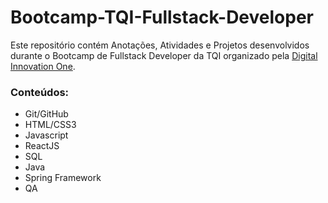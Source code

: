 # Bootcamp-TQI-Fullstack-Developer
Este repositório contém Anotações, Atividades e Projetos desenvolvidos durante o Bootcamp de Fullstack Developer da TQI organizado pela [Digital Innovation One](https://digitalinnovation.one/).

### Conteúdos:
- Git/GitHub
- HTML/CSS3
- Javascript
- ReactJS
- SQL
- Java
- Spring Framework
- QA